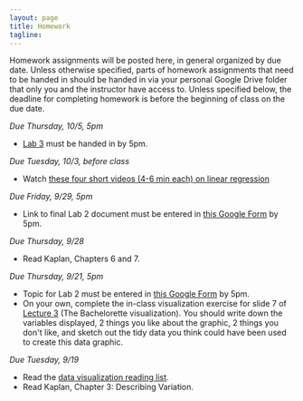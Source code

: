 ```yaml
---
layout: page
title: Homework
tagline: 
---
```


Homework assignments will be posted here, in general organized by due date. Unless otherwise specified, parts of homework assignments that need to be handed in should be handed in via your personal Google Drive folder that only you and the instructor have access to. Unless specified below, the deadline for completing homework is before the beginning of class on the due date.

<!-- **Collaboration on homework is expected and encouraged, although you must write up your own assignment. No copying or cutting and pasting.** -->

_Due Thursday, 10/5, 5pm_ 

 - [Lab 3](../assets/labs/lab3-regress/lab3-regress.pdf) must be handed in by 5pm.

_Due Tuesday, 10/3, before class_ 

 - Watch [these four short videos (4-6 min each) on linear regression](https://www.youtube.com/playlist?list=PLkIselvEzpM63ikRfN41DNIhSgzboELOM)

_Due Friday, 9/29, 5pm_ 

 - Link to final Lab 2 document must be entered in [this Google Form](https://goo.gl/forms/PwnNsDonBAHxlx1r1) by 5pm.

_Due Thursday, 9/28_

 - Read Kaplan, Chapters 6 and 7.

_Due Thursday, 9/21, 5pm_ 

 - Topic for Lab 2 must be entered in [this Google Form](https://goo.gl/forms/PwnNsDonBAHxlx1r1) by 5pm.
 - On your own, complete the in-class visualization exercise for slide 7 of [Lecture 3](../assets/lectures/lecture3-data-viz/lecture3-data-viz.pdf)  (The Bachelorette visualization). You should write down the variables displayed, 2 things you like about the graphic, 2 things you don't like, and sketch out the tidy data you think could have been used to create this data graphic.

_Due Tuesday, 9/19_ 

 - Read the [data visualization reading list](data-viz-reading-list.html).
 - Read Kaplan, Chapter 3: Describing Variation.

